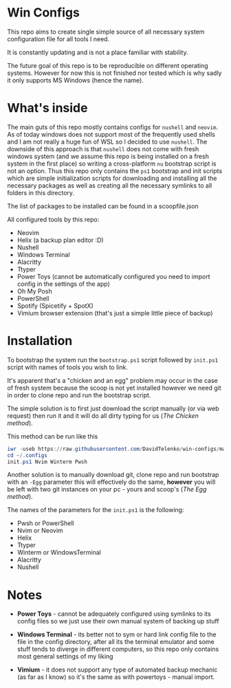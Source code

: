 # Win Configs

This repo aims to create single simple source of all necessary system
configuration file for all tools I need.

It is constantly updating and is not a place familiar with stability.

The future goal of this repo is to be reproducible on different operating
systems. However for now this is not finished nor tested which is why sadly it
only supports MS Windows (hence the name).

# What's inside

The main guts of this repo mostly contains configs for `nushell` and `neovim`.
As of today windows does not support most of the frequently used shells and I
am not really a huge fun of WSL so I decided to use `nushell`. The downside of
this approach is that `nushell` does not come with fresh windows system (and we
assume this repo is being installed on a fresh system in the first place) so
writing a cross-platform `nu` bootstrap script is not an option. Thus this repo
only contains the `ps1` bootstrap and init scripts which are simple
initialization scripts for downloading and installing all the necessary
packages as well as creating all the necessary symlinks to all folders in this
directory.

The list of packages to be installed can be found in a scoopfile.json

All configured tools by this repo:
- Neovim
- Helix (a backup plan editor :D)
- Nushell
- Windows Terminal
- Alacritty
- Ttyper
- Power Toys (cannot be automatically configured you need to import config in
  the settings of the app)
- Oh My Posh
- PowerShell
- Spotify (Spicetify + SpotX)
- Vimium browser extension (that's just a simple little piece of backup)

# Installation

To bootstrap the system run the `bootstrap.ps1` script followed by `init.ps1`
script with names of tools you wish to link.

It's apparent that's a "chicken and an egg" problem may occur in the case of
fresh system because the scoop is not yet installed however we need git in
order to clone repo and run the bootstrap script.

The simple solution is to first just download the script manually (or via web
request) then run it and it will do all dirty typing for us (*The Chicken
method*).

This method can be run like this

```powershell
iwr -useb https://raw.githubusercontent.com/DavidTelenko/win-configs/master/bootstrap.ps1 | iex
cd ~/.configs
init.ps1 Nvim Winterm Pwsh
```

Another solution is to manually download git, clone repo and run bootstrap with
an `-Egg` parameter this will effectively do the same, **however** you will be
left with two git instances on your pc - yours and scoop's (*The Egg method*).

The names of the parameters for the `init.ps1` is the following:

  - Pwsh        or PowerShell
  - Nvim        or Neovim
  - Helix
  - Ttyper
  - Winterm     or WindowsTerminal
  - Alacritty
  - Nushell

# Notes

  - **Power Toys** - cannot be adequately configured using symlinks to its config
    files so we just use their own manual system of backing up stuff

  - **Windows Terminal** - its better not to sym or hard link config file to the
    file in the config directory, after all its the terminal emulator and some
    stuff tends to diverge in different computers, so this repo only contains
    most general settings of my liking

  - **Vimium** - it does not support any type of automated backup mechanic (as
    far as I know) so it's the same as with powertoys - manual import.
